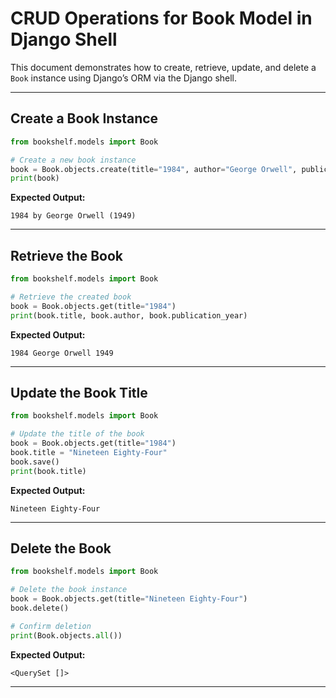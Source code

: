 # CRUD Operations for Book Model in Django Shell

This document demonstrates how to create, retrieve, update, and delete a `Book` instance using Django’s ORM via the Django shell.

---

## Create a Book Instance

```python
from bookshelf.models import Book

# Create a new book instance
book = Book.objects.create(title="1984", author="George Orwell", publication_year=1949)
print(book)
```

**Expected Output:**

```
1984 by George Orwell (1949)
```

---

## Retrieve the Book

```python
from bookshelf.models import Book

# Retrieve the created book
book = Book.objects.get(title="1984")
print(book.title, book.author, book.publication_year)
```

**Expected Output:**

```
1984 George Orwell 1949
```

---

## Update the Book Title

```python
from bookshelf.models import Book

# Update the title of the book
book = Book.objects.get(title="1984")
book.title = "Nineteen Eighty-Four"
book.save()
print(book.title)
```

**Expected Output:**

```
Nineteen Eighty-Four
```

---

## Delete the Book

```python
from bookshelf.models import Book

# Delete the book instance
book = Book.objects.get(title="Nineteen Eighty-Four")
book.delete()

# Confirm deletion
print(Book.objects.all())
```

**Expected Output:**

```
<QuerySet []>
```

---

